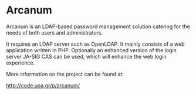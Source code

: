 Arcanum
=======

Arcanum is an LDAP-based password management solution catering for the needs of both users and administrators.

It requires an LDAP server such as OpenLDAP. It mainly consists of a web application written in PHP.
Optionally an enhanced version of the login server JA-SIG CAS can be used, which will enhance the
web login experience.

More information on the project can be found at:

http://code.uoa.gr/p/arcanum/

